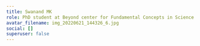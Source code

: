 ```yaml
---
title: Swanand MK
role: PhD student at Beyond center for Fundamental Concepts in Science
avatar_filename: img_20220621_144326_6.jpg
social: []
superuser: false
---
```

